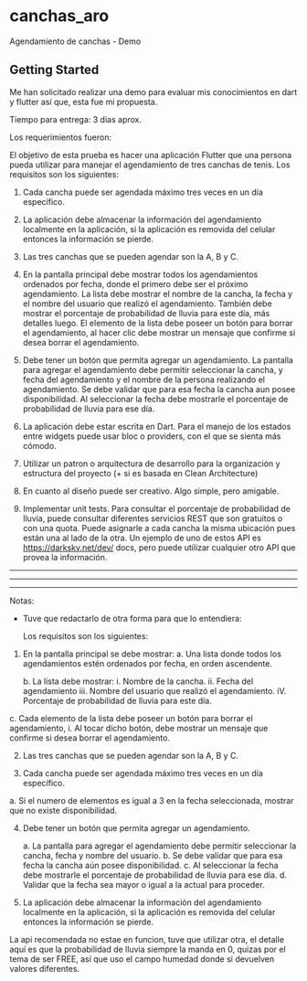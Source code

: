 # canchas_aro

Agendamiento de canchas - Demo

## Getting Started
Me han solicitado realizar una demo para evaluar mis conocimientos en dart y flutter así que,
esta fue mi propuesta.

Tiempo para entrega: 3 dias aprox.

Los requerimientos fueron:

El objetivo de esta prueba es hacer una aplicación Flutter que una persona pueda utilizar para
manejar el agendamiento de tres canchas de tenis. Los requisitos son los siguientes:

1. Cada cancha puede ser agendada máximo tres veces en un día específico.

2. La aplicación debe almacenar la información del agendamiento localmente en la aplicación, si la aplicación es removida del celular entonces la información se pierde.

3. Las tres canchas que se pueden agendar son la A, B y C.

4. En la pantalla principal debe mostrar todos los agendamientos ordenados por fecha, donde el
primero debe ser el próximo agendamiento. La lista debe mostrar el nombre de la cancha, la
fecha y el nombre del usuario que realizó el agendamiento. También debe mostrar el
porcentaje de probabilidad de lluvia para este día, más detalles luego. El elemento de la
lista debe poseer un botón para borrar el agendamiento, al hacer clic debe mostrar un
mensaje que confirme si desea borrar el agendamiento.

5. Debe tener un botón que permita agregar un agendamiento. La pantalla para agregar el
agendamiento debe permitir seleccionar la cancha, y fecha del agendamiento y el nombre de
la persona realizando el agendamiento. Se debe validar que para esa fecha la cancha aun
posee disponibilidad. Al seleccionar la fecha debe mostrarle el porcentaje de probabilidad de
lluvia para ese día.

6. La aplicación debe estar escrita en Dart. Para el manejo de los estados entre widgets puede
usar bloc o providers, con el que se sienta más cómodo.

7. Utilizar un patron o arquitectura de desarrollo para la organización y estructura del proyecto
(+ si es basada en Clean Architecture)

8. En cuanto al diseño puede ser creativo. Algo simple, pero amigable.

9. Implementar unit tests.
Para consultar el porcentaje de probabilidad de lluvia, puede consultar diferentes servicios REST
que son gratuitos o con una quota. Puede asignarle a cada cancha la misma ubicación pues
están una al lado de la otra. Un ejemplo de uno de estos API es https://darksky.net/dev/ docs,
pero puede utilizar cualquier otro API que provea la información.

*************************************************************************************************
*************************************************************************************************
*************************************************************************************************

Notas:

* Tuve que redactarlo de otra forma para que lo entendiera:

    Los requisitos son los siguientes:

1.	En la pantalla principal se debe mostrar:
    a.	Una lista donde todos los agendamientos estén ordenados por fecha, en orden ascendente.
    
    b.	La lista debe mostrar:
        i.	Nombre de la cancha. 
        ii.	Fecha del agendamiento
        iii.	Nombre del usuario que realizó el agendamiento. 
        iV.	Porcentaje de probabilidad de lluvia para este día.

c.	Cada elemento de la lista debe poseer un botón para borrar el agendamiento, 
    i.	Al tocar dicho botón, debe mostrar un mensaje que confirme si desea borrar el agendamiento.

2.	Las tres canchas que se pueden agendar son la A, B y C.

3.	Cada cancha puede ser agendada máximo tres veces en un día específico.

a.	Si el numero de elementos es igual a 3 en la fecha seleccionada, mostrar que no existe disponibilidad.

4.	Debe tener un botón que permita agregar un agendamiento. 

    a.	La pantalla para agregar el agendamiento debe permitir seleccionar la cancha, fecha y nombre del usuario.
    b.	Se debe validar que para esa fecha la cancha aún posee disponibilidad. 
    c.  Al seleccionar la fecha debe mostrarle el porcentaje de probabilidad de lluvia para ese día.
    d.	Validar que la fecha sea mayor o igual a la actual para proceder.

5.	La aplicación debe almacenar la información del agendamiento localmente en la aplicación, si la aplicación es removida del celular entonces la información se pierde.


La api recomendada no estae en funcion, tuve que utilizar otra, el detalle aquí es que la probabilidad de lluvia siempre la manda en 0, quizas por el tema de ser FREE, así que uso el campo humedad donde si devuelven valores diferentes.




